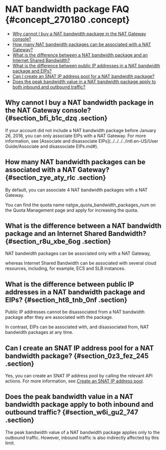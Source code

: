 # NAT bandwidth package FAQ {#concept_270180 .concept}

-    [Why cannot I buy a NAT bandwidth package in the NAT Gateway console?](#section_bfi_b1c_dzq) 
-    [How many NAT bandwidth packages can be associated with a NAT Gateway?](#section_zye_aty_rlc) 
-    [What is the difference between a NAT bandwidth package and an Internet Shared Bandwidth?](#section_r8u_xbe_6og) 
-    [What is the difference between public IP addresses in a NAT bandwidth package and EIPs?](#section_ht8_tnb_0nf) 
-    [Can I create an SNAT IP address pool for a NAT bandwidth package?](#section_0z3_fez_245) 
-    [Does the peak bandwidth value in a NAT bandwidth package apply to both inbound and outbound traffic?](#section_w6i_gu2_747) 

## Why cannot I buy a NAT bandwidth package in the NAT Gateway console? {#section_bfi_b1c_dzq .section}

If your account did not include a NAT bandwidth package before January 26, 2018, you can only associate EIPs with a NAT Gateway. For more information, see [Associate and disassociate EIPs](../../../../intl.en-US/User Guide/Associate and disassociate EIPs.md#).

## How many NAT bandwidth packages can be associated with a NAT Gateway? {#section_zye_aty_rlc .section}

By default, you can associate 4 NAT bandwidth packages with a NAT Gateway.

You can find the quota name natgw\_quota\_bandwidth\_packages\_num on the Quota Management page and apply for increasing the quota.

## What is the difference between a NAT bandwidth package and an Internet Shared Bandwidth? {#section_r8u_xbe_6og .section}

NAT bandwidth packages can be associated only with a NAT Gateway,

whereas Internet Shared Bandwidth can be associated with several cloud resources, including, for example, ECS and SLB instances.

## What is the difference between public IP addresses in a NAT bandwidth package and EIPs? {#section_ht8_tnb_0nf .section}

Public IP addresses cannot be disassociated from a NAT bandwidth package after they are associated with the package.

In contrast, EIPs can be associated with, and disassociated from, NAT bandwidth packages at any time.

## Can I create an SNAT IP address pool for a NAT bandwidth package? {#section_0z3_fez_245 .section}

Yes, you can create an SNAT IP address pool by calling the relevant API actions. For more information, see [Create an SNAT IP address pool](https://yq.aliyun.com/articles/533821).

## Does the peak bandwidth value in a NAT bandwidth package apply to both inbound and outbound traffic? {#section_w6i_gu2_747 .section}

The peak bandwidth value of a NAT bandwidth package applies only to the outbound traffic. However, inbound traffic is also indirectly affected by this limit.

